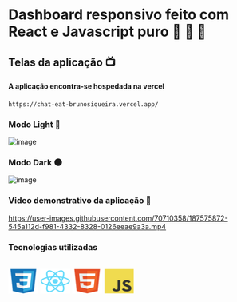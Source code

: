 # Dashboard responsivo feito com React e Javascript puro :rocket: :rocket: :tada:



## Telas da aplicação 📺
#### A aplicação encontra-se hospedada na vercel
```
https://chat-eat-brunosiqueira.vercel.app/
```

### Modo Light :crescent_moon:
![image](https://user-images.githubusercontent.com/70710358/187575042-32aebc7b-6354-4303-b06e-b9dbdfdc1d2e.png)

### Modo Dark :new_moon:
![image](https://user-images.githubusercontent.com/70710358/187575152-25f42bb3-6318-463e-b5d3-85ddd87c70ca.png)

### Video demonstrativo da aplicação :rocket:



https://user-images.githubusercontent.com/70710358/187575872-545a112d-f981-4332-8328-0126eeae9a3a.mp4


 ### Tecnologias utilizadas
  <div style="display: inline_block"><br>
    <img align="center" alt="Bruno-CSS3" height="50" width="60" src="https://raw.githubusercontent.com/devicons/devicon/master/icons/css3/css3-original.svg">
    <img align="center" alt="Bruno-REACT" height="50" width="60"  src="https://raw.githubusercontent.com/devicons/devicon/master/icons/react/react-original.svg">
    <img align="center" alt="Bruno-HTML" height="50" width="60"  src="https://raw.githubusercontent.com/devicons/devicon/master/icons/html5/html5-original.svg">
        <img align="center" alt="Bruno-Javascript" height="50" width="60"  src="https://raw.githubusercontent.com/devicons/devicon/master/icons/javascript/javascript-original.svg">
  </div>
